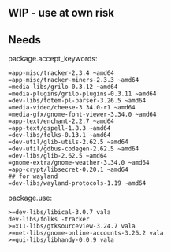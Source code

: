 WIP - use at own risk
--------------------------------------------

Needs
-----
package.accept_keywords:

	=app-misc/tracker-2.3.4 ~amd64
	=app-misc/tracker-miners-2.3.3 ~amd64
	=media-libs/grilo-0.3.12 ~amd64
	=media-plugins/grilo-plugins-0.3.11 ~amd64
	=dev-libs/totem-pl-parser-3.26.5 ~amd64
	=media-video/cheese-3.34.0-r1 ~amd64
	=media-gfx/gnome-font-viewer-3.34.0 ~amd64
	=app-text/enchant-2.2.7 ~amd64
	=app-text/gspell-1.8.3 ~amd64
	=dev-libs/folks-0.13.1 ~amd64
	=dev-util/glib-utils-2.62.5 ~amd64
	=dev-util/gdbus-codegen-2.62.5 ~amd64
	=dev-libs/glib-2.62.5 ~amd64
	=gnome-extra/gnome-weather-3.34.0 ~amd64
	=app-crypt/libsecret-0.20.1 ~amd64
	## for wayland
	=dev-libs/wayland-protocols-1.19 ~amd64

package.use:

	>=dev-libs/libical-3.0.7 vala
	dev-libs/folks -tracker
	>=x11-libs/gtksourceview-3.24.7 vala
	>=net-libs/gnome-online-accounts-3.26.2 vala
	>=gui-libs/libhandy-0.0.9 vala

